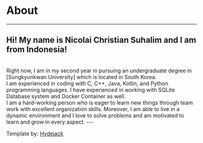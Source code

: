 # About
---
## Hi! My name is Nicolai Christian Suhalim and I am from Indonesia!
<br>
Right now, I am in my second year in pursuing an undergraduate degree in 
[Sungkyunkwan University] which is located in South Korea.

<br>
I am experienced in coding with C, C++, Java, Kotlin, 
and Python programming languages. I have experienced in working with 
SQLite Database system and Docker Container as well.

<br>
I am a hard-working person who is eager to learn new things through 
team work with excellent organization skills. 
Moreover, I am able to live in a dynamic environment 
and I love to solve problems and am motivated to learn and grow in every aspect.
---

Template by: [Hydejack]

[Sungkyunkwan University]: https://www.skku.edu/eng/index.do
[Hydejack]: https://github.com/hydecorp/hydejack-starter-kit
